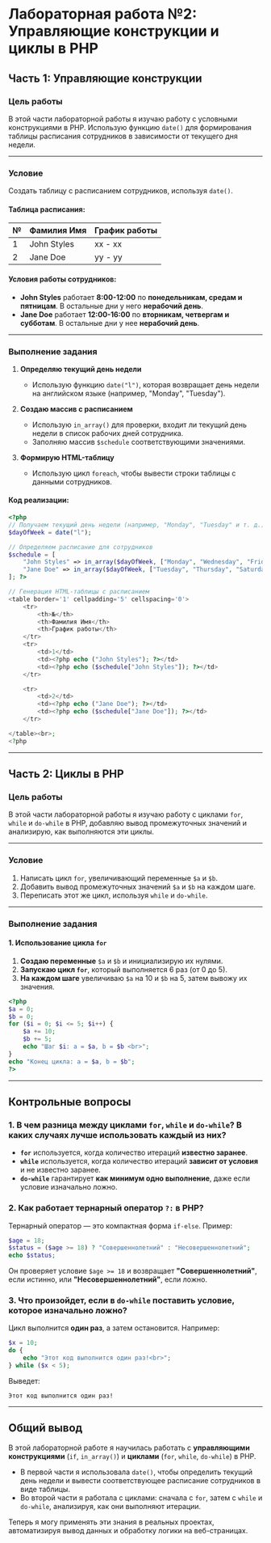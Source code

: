 # Лабораторная работа №2: Управляющие конструкции и циклы в PHP

## Часть 1: Управляющие конструкции

### Цель работы
В этой части лабораторной работы я изучаю работу с условными конструкциями в PHP. Использую функцию `date()` для формирования таблицы расписания сотрудников в зависимости от текущего дня недели.

---

### Условие
Создать таблицу с расписанием сотрудников, используя `date()`.

#### Таблица расписания:
| №  | Фамилия Имя   | График работы |
|----|--------------|--------------|
| 1  | John Styles  | xx - xx |
| 2  | Jane Doe     | yy - yy |

#### Условия работы сотрудников:
- **John Styles** работает **8:00-12:00** по **понедельникам, средам и пятницам**. В остальные дни у него **нерабочий день**.
- **Jane Doe** работает **12:00-16:00** по **вторникам, четвергам и субботам**. В остальные дни у нее **нерабочий день**.

---

### Выполнение задания

1. **Определяю текущий день недели**
   - Использую функцию `date("l")`, которая возвращает день недели на английском языке (например, "Monday", "Tuesday").
   
2. **Создаю массив с расписанием**
   - Использую `in_array()` для проверки, входит ли текущий день недели в список рабочих дней сотрудника.
   - Заполняю массив `$schedule` соответствующими значениями.

3. **Формирую HTML-таблицу**
   - Использую цикл `foreach`, чтобы вывести строки таблицы с данными сотрудников.

#### Код реализации:
```php
<?php
// Получаем текущий день недели (например, "Monday", "Tuesday" и т. д.)
$dayOfWeek = date("l");

// Определяем расписание для сотрудников
$schedule = [
    "John Styles" => in_array($dayOfWeek, ["Monday", "Wednesday", "Friday"]) ? "8:00-12:00" : "Нерабочий день",
    "Jane Doe" => in_array($dayOfWeek, ["Tuesday", "Thursday", "Saturday"]) ? "12:00-16:00" : "Нерабочий день"
]; ?>

// Генерация HTML-таблицы с расписанием 
<table border='1' cellpadding='5' cellspacing='0'>
    <tr>
        <th>№</th>
        <th>Фамилия Имя</th>
        <th>График работы</th>
    </tr>
    <tr>
        <td>1</td>
        <td><?php echo ("John Styles"); ?></td>
        <td><?php echo ($schedule["John Styles"]); ?></td>
    </tr>

    <tr>
        <td>2</td>
        <td><?php echo ("Jane Doe"); ?></td>
        <td><?php echo ($schedule["Jane Doe"]); ?></td>
    </tr>

</table><br>;
<?php
```

---

## Часть 2: Циклы в PHP

### Цель работы
В этой части лабораторной работы я изучаю работу с циклами `for`, `while` и `do-while` в PHP, добавляю вывод промежуточных значений и анализирую, как выполняются эти циклы.

---

### Условие
1. Написать цикл `for`, увеличивающий переменные `$a` и `$b`.
2. Добавить вывод промежуточных значений `$a` и `$b` на каждом шаге.
3. Переписать этот же цикл, используя `while` и `do-while`.

---

### Выполнение задания

#### **1. Использование цикла `for`**
1. **Создаю переменные** `$a` и `$b` и инициализирую их нулями.
2. **Запускаю цикл `for`**, который выполняется 6 раз (от 0 до 5).
3. **На каждом шаге** увеличиваю `$a` на 10 и `$b` на 5, затем вывожу их значения.

```php
<?php
$a = 0;
$b = 0;
for ($i = 0; $i <= 5; $i++) {
    $a += 10;
    $b += 5;
    echo "Шаг $i: a = $a, b = $b <br>";
}
echo "Конец цикла: a = $a, b = $b";
?>
```

---

## Контрольные вопросы

### 1. В чем разница между циклами `for`, `while` и `do-while`? В каких случаях лучше использовать каждый из них?
- **`for`** используется, когда количество итераций **известно заранее**.
- **`while`** используется, когда количество итераций **зависит от условия** и не известно заранее.
- **`do-while`** гарантирует **как минимум одно выполнение**, даже если условие изначально ложно.

### 2. Как работает тернарный оператор `?:` в PHP?
Тернарный оператор — это компактная форма `if-else`. Пример:
```php
$age = 18;
$status = ($age >= 18) ? "Совершеннолетний" : "Несовершеннолетний";
echo $status;
```
Он проверяет условие `$age >= 18` и возвращает **"Совершеннолетний"**, если истинно, или **"Несовершеннолетний"**, если ложно.

### 3. Что произойдет, если в `do-while` поставить условие, которое изначально ложно?
Цикл выполнится **один раз**, а затем остановится. Например:
```php
$x = 10;
do {
    echo "Этот код выполнится один раз!<br>";
} while ($x < 5);
```
Выведет:
```
Этот код выполнится один раз!
```

---

## Общий вывод

В этой лабораторной работе я научилась работать с **управляющими конструкциями** (`if`, `in_array()`) и **циклами** (`for`, `while`, `do-while`) в PHP. 

- В первой части я использовала `date()`, чтобы определить текущий день недели и вывести соответствующее расписание сотрудников в виде таблицы.
- Во второй части я работала с циклами: сначала с `for`, затем с `while` и `do-while`, анализируя, как они выполняют итерации.

Теперь я могу применять эти знания в реальных проектах, автоматизируя вывод данных и обработку логики на веб-страницах.

